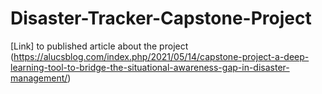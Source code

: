 # Disaster-Tracker-Capstone-Project

[Link] to published article about the project (https://alucsblog.com/index.php/2021/05/14/capstone-project-a-deep-learning-tool-to-bridge-the-situational-awareness-gap-in-disaster-management/)
